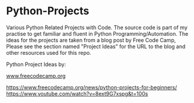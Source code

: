 # Python-Projects

Various Python Related Projects with Code. The source code is part of my practise to get familiar and fluent in Python Programming/Automation. The ideas for the projects are taken from a blog post by Free Code Camp, Please see the section named "Project Ideas" for the URL to the blog and other resources used for this repo.



Python Project Ideas by:

www.freecodecamp.org

https://www.freecodecamp.org/news/python-projects-for-beginners/
https://www.youtube.com/watch?v=8ext9G7xspg&t=100s

